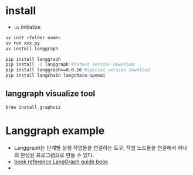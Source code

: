 # install

- `uv` initialize 

```sh
uv init <folder name>
uv run xxx.py
uv install langgraph
```

```sh
pip install langgraph
pip install -U langgraph #latest version download
pip install langgraph==0.0.16 #special version download
pip install langchain langchain-openai
```

## langgraph visualize tool

```sh
brew install graphviz
```


# Langgraph example

- Langgraph는 단계별 실행 작업들을 연결하는 도구, 작업 노드들을 연결해서 하나의 완성된 프로그램으로 만들 수 있다.
- [book reference LangGraph guide book](https://wikidocs.net/261584) 
- 
